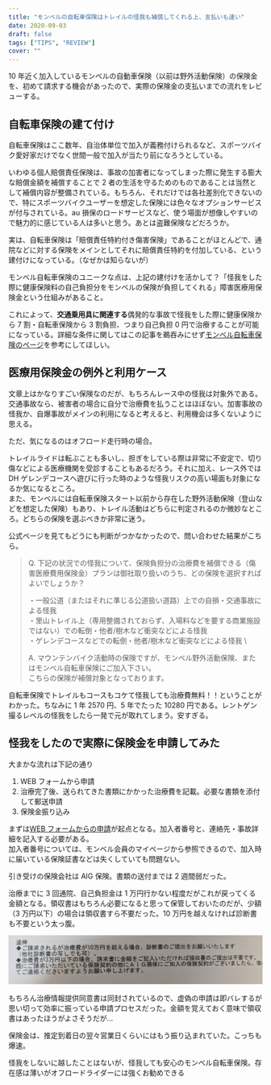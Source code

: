 ```yaml
---
title: "モンベルの自転車保険はトレイルの怪我も補償してくれる上、支払いも速い"
date: 2020-09-03
draft: false
tags: ["TIPS", "REVIEW"]
cover: ""
---
```


10 年近く加入しているモンベルの自動車保険（以前は野外活動保険）の保険金を、初めて請求する機会があったので、実際の保険金の支払いまでの流れをレビューする。

## 自転車保険の建て付け

自転車保険はここ数年、自治体単位で加入が義務付けられるなど、スポーツバイク愛好家だけでなく世間一般で加入が当たり前になろうとしている。

いわゆる個人賠償責任保険は、事故の加害者になってしまった際に発生する膨大な賠償金額を補償することで 2 者の生活を守るためのものであることは当然として補償内容が整備されている。もちろん、それだけでは各社差別化できないので、特にスポーツバイクユーザーを想定した保険には色々なオプションサービスが付与されている。au 損保のロードサービスなど、使う場面が想像しやすいので魅力的に感じている人は多いと思う。あとは盗難保険などだろうか。

実は、自転車保険は「賠償責任特約付き傷害保険」であることがほとんどで、通院などに対する保険をメインとしてそれに賠償責任特約を付加している、という建付けになっている。（なぜかは知らないが）

モンベル自転車保険のユニークな点は、上記の建付けを活かして？「怪我をした際に健康保険料の自己負担分をモンベルの保険が負担してくれる」障害医療用保険金という仕組みがあること。

これによって、**交通乗用具に関連する**偶発的な事故で怪我をした際に健康保険から 7 割・自転車保険から 3 割負担、つまり自己負担 0 円で治療することが可能になっている。詳細な条件に関してはこの記事を鵜吞みにせず[モンベル自転車保険のページ](https://hoken.montbell.jp/aigbicycle/)を参考にしてほしい。

## 医療用保険金の例外と利用ケース

文章上はかなりすごい保険なのだが、もちろんレース中の怪我は対象外である。交通事故なら、被害者の場合に自分で治療費を払うことはほぼない。加害事故の怪我か、自爆事故がメインの利用になると考えると、利用機会は多くないように思える。

ただ、気になるのはオフロード走行時の場合。

トレイルライドは転ぶことも多いし、担ぎをしている際は非常に不安定で、切り傷などによる医療機関を受診することもあるだろう。それに加え、レース外では DH ゲレンデコースへ遊びに行った時のような怪我リスクの高い場面も対象になるか気になるところ。\
また、モンベルには自転車保険スタート以前から存在した野外活動保険（登山などを想定した保険）もあり、トレイル活動はどちらに判定されるのか微妙なところ。どちらの保険を選ぶべきか非常に迷う。

公式ページを見てもどうにも判断がつかなかったので、問い合わせた結果がこちら。

> Q. 下記の状況での怪我について、保険負担分の治療費を補償できる（傷害医療費用保険金）プランは御社取り扱いのうち、どの保険を選択すればよいでしょうか？
>
> ・一般公道（またはそれに準じる公道扱い道路）上での自損・交通事故による怪我 \
> ・里山トレイル上（専用整備されておらず、入場料などを要する商業施設ではない）での転倒・他者/樹木など衝突などによる怪我 \
> ・ゲレンデコースなどでの転倒・他者/樹木など衝突などによる怪我 \
>
> A. マウンテンバイク活動時の保険ですが、モンベル野外活動保険、またはモンベル自転車保険にご加入下さい。 \
> こちらの保険が補償対象となっております。

自転車保険でトレイルもコースもコケて怪我しても治療費無料！！ということがわかった。ちなみに 1 年 2570 円、5 年でたった 10280 円である。レントゲン撮るレベルの怪我をしたら一発で元が取れてしまう。安すぎる。

## 怪我をしたので実際に保険金を申請してみた

大まかな流れは下記の通り

1. WEB フォームから申請
2. 治療完了後、送られてきた書類にかかった治療費を記載。必要な書類を添付して郵送申請
3. 保険金振り込み

まずは[WEB フォームからの申請](https://hoken.montbell.jp/injury/)が起点となる。加入者番号と、連絡先・事故詳細を記入する必要がある。\
加入者番号については、モンベル会員のマイページから参照できるので、加入時に届いている保険証書などは失くしていても問題ない。

引き受けの保険会社は AIG 保険。書類の送付までは 2 週間弱だった。

治療までに 3 回通院、自己負担金は 1 万円行かない程度だがこれが戻ってくる金額となる。領収書はもちろん必要になると思って保管しておいたのだが、少額（3 万円以下）の場合は領収書すら不要だった。10 万円を越えなければ診断書も不要という太っ腹。

![領収書、不要！](./under_30k.jpg)

もちろん治療情報提供同意書は同封されているので、虚偽の申請は即バレするが思い切って効率に振っている申請プロセスだった。金額を覚えておく意味で領収書はあったほうがよさそうだが…

保険金は、推定到着日の翌々営業日くらいにはもう振り込まれていた。こっちも爆速。

怪我をしないに越したことはないが、怪我しても安心のモンベル自転車保険。存在感は薄いがオフロードライダーには強くお勧めできる

<linkBox isAmazonLink url="https://www.amazon.co.jp/dp/B00UD39YII/?tag=gensobunya-22" />
